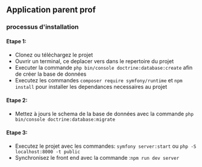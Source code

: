 ## Application parent prof

### processus d'installation
#### Etape 1:
- Clonez ou téléchargez le projet
- Ouvrir un terminal, ce deplacer vers dans le repertoire du projet
- Executer la commande ``php bin/console doctrine:database:create`` afin de créer la base de données
- Executez les commandes ``composer require symfony/runtime``  et ``npm install`` pour installer les dependances necessaires au projet

#### Etape 2:
- Mettez à jours le schema de la base de données avec la commande ``php bin/console doctrine:database:migrate``

#### Etape 3:
- Executez le projet avec les commandes: ``symfony server:start`` ou ``php -S localhost:8000 -t public`` 
- Synchronisez le front end avec la commande :``npm run dev server``

